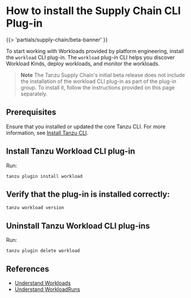 # How to install the Supply Chain CLI Plug-in

{{> 'partials/supply-chain/beta-banner' }} 

To start working with Workloads provided by platform engineering, install the `workload` CLI plug-in.
The `workload` plug-in CLI helps you discover Workload Kinds, deploy workloads, and monitor the workloads.

>**Note** The Tanzu Supply Chain's initial beta release does not include the installation of the workload CLI plug-in as part of the plug-in group. To install it, follow the instructions provided on this page separately.

## Prerequisites

Ensure that you installed or updated the core Tanzu CLI. For more information, see [Install Tanzu CLI](../../../install-tanzu-cli.hbs.md#install-cli).

## Install Tanzu Workload CLI plug-in

Run:

```console
tanzu plugin install workload
```

## Verify that the plug-in is installed correctly:

```console
tanzu workload version
```

## Uninstall Tanzu Workload CLI plug-ins

Run:

```console
tanzu plugin delete workload
```

## References

- [Understand Workloads](../explanation/workloads.hbs.md)
- [Understand WorkloadRuns](../explanation/workloads.hbs.md)
